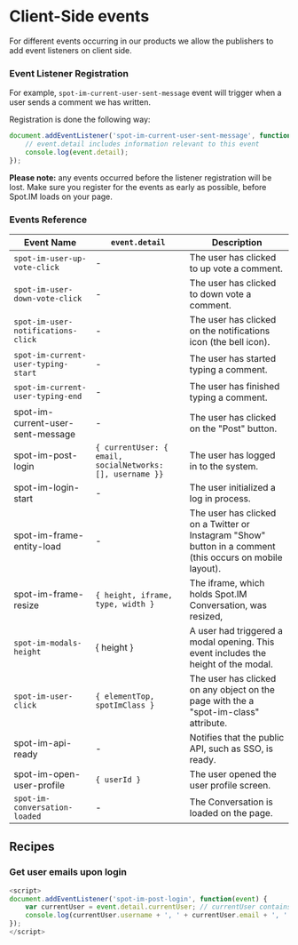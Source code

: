 # Client-Side events

For different events occurring in our products we allow the publishers to add event listeners on client side.

### Event Listener Registration
For example, `spot-im-current-user-sent-message` event will trigger when a user sends a comment we has written.

Registration is done the following way:

```javascript
document.addEventListener('spot-im-current-user-sent-message', function(event) {
    // event.detail includes information relevant to this event
    console.log(event.detail);
});
```

**Please note:** any events occurred before the listener registration will be lost.
Make sure you register for the events as early as possible, before Spot.IM loads on your page.


### Events Reference
| Event Name 	| `event.detail` 	| Description 	|
|----------------------------------	|--------------	|-----------------------------------------------------------------	|
| `spot-im-user-up-vote-click` 	| - 	| The user has clicked to up vote a comment. 	|
| `spot-im-user-down-vote-click` 	| - 	| The user has clicked to down vote a comment. 	|
| `spot-im-user-notifications-click` 	| - 	| The user has clicked on the notifications icon (the bell icon). 	|
|  `spot-im-current-user-typing-start`	| - 	|  The user has started typing a comment.	|
| `spot-im-current-user-typing-end`	| - 	| The user has finished typing a comment. 	|
| spot-im-current-user-sent-message 	| - 	| The user has clicked on the "Post" button. 	|
| spot-im-post-login 	|  ```{ currentUser: { email, socialNetworks: [], username }}```	| The user has logged in to the system. 	|
| spot-im-login-start 	| - 	| The user initialized a log in process. 	|
| spot-im-frame-entity-load 	| - 	| The user has clicked on a Twitter or Instagram "Show" button in a comment (this occurs on mobile layout). 	|
| spot-im-frame-resize 	| `{ height, iframe, type, width }` 	| The iframe, which holds Spot.IM Conversation, was resized, 	|
| `spot-im-modals-height` 	| { height } 	| A user had triggered a modal opening. This event includes the height of the modal. 	|
| `spot-im-user-click` 	| `{ elementTop, spotImClass }` 	| The user has clicked on any object on the page with the a "spot-im-class" attribute. 	|
| spot-im-api-ready 	| - 	| Notifies that the public API, such as SSO, is ready. 	|
| spot-im-open-user-profile 	| `{ userId }` 	| The user opened the user profile screen. 	|
| `spot-im-conversation-loaded` 	| - 	| The Conversation is loaded on the page. |


## Recipes

### Get user emails upon login

```javascript
<script>
document.addEventListener('spot-im-post-login', function(event) {
    var currentUser = event.detail.currentUser; // currentUser contains details about logged in user
    console.log(currentUser.username + ', ' + currentUser.email + ', ' + currentUser.socialNetworks.join(' | '));
});
</script>
```
